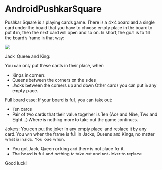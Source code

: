 # AndroidPushkarSquare
Pushkar Square is a playing cards game. There is a 4×4 board and a single card under the board that you have to choose empty place in the board to put it in, then the next card will open and so on. In short, the goal is to fill the board’s frame in that way:

![](/images/squ.jpg)

Jack, Queen and King:

You can only put these cards in their place, when:
  *	Kings in corners
  *	Queens between the corners on the sides
  *	Jacks between the corners up and down
Other cards you can put in any empty place.

Full board case:
If your board is full, you can take out:
 *	Ten cards
 *	Pair of two cards that their value together is Ten
(Ace and Nine, Two and Eight…)
Where is nothing more to take out the game continues.

Jokers:
You cen put the joker in any empty place, and replace it by any card.
You win when the frame is full in Jacks, Queens and Kings, no matter what is inside.
You lose when:
 *	You got Jack, Queen or king and there is not place for it.
 *	The board is full and nothing to take out and not Joker to replace.

Good luck!

